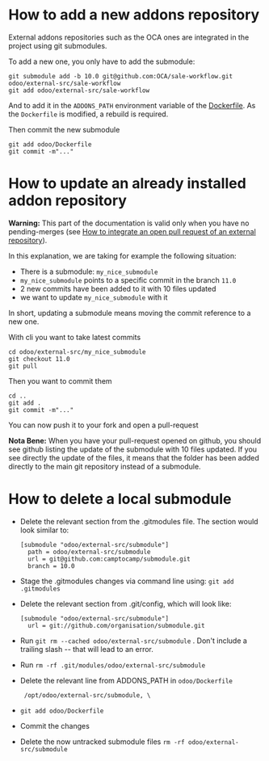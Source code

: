 <!--
This file has been generated with 'invoke project.sync'.
Do not modify. Any manual change will be lost.
Please propose your modification on
https://github.com/camptocamp/odoo-template instead.
-->
# How to add a new addons repository

External addons repositories such as the OCA ones are integrated in
the project using git submodules.

To add a new one, you only have to add the submodule:

```
git submodule add -b 10.0 git@github.com:OCA/sale-workflow.git odoo/external-src/sale-workflow
git add odoo/external-src/sale-workflow
```

And to add it in the `ADDONS_PATH` environment variable of the
[Dockerfile](../odoo/Dockerfile). As the `Dockerfile` is modified, a rebuild is
required.

Then commit the new submodule

```
git add odoo/Dockerfile
git commit -m"..."
```

# How to update an already installed addon repository

**Warning:** This part of the documentation is valid only when you have no pending-merges
(see [How to integrate an open pull request of an external repository](./how-to-integrate-pull-request.md)).

In this explanation, we are taking for example the following situation:
- There is a submodule: `my_nice_submodule`
- `my_nice_submodule` points to a specific commit in the branch `11.0`
- 2 new commits have been added to it with 10 files updated
- we want to update `my_nice_submodule` with it

In short, updating a submodule means moving the commit reference to a new one.

With cli you want to take latest commits
```
cd odoo/external-src/my_nice_submodule
git checkout 11.0
git pull
```
Then you want to commit them
```
cd ..
git add .
git commit -m"..."
```

You can now push it to your fork and open a pull-request

**Nota Bene:**
When you have your pull-request opened on github, you should see github listing the update
of the submodule with 10 files updated. If you see directly the update of the files, it means
that the folder has been added directly to the main git repository instead of a submodule.

# How to delete a local submodule

* Delete the relevant section from the .gitmodules file.  The section would look similar to:

  ```
  [submodule "odoo/external-src/submodule"]
  	path = odoo/external-src/submodule
  	url = git@github.com:camptocamp/submodule.git
  	branch = 10.0
  ```

* Stage the .gitmodules changes via command line using: `git add .gitmodules`

* Delete the relevant section from .git/config, which will look like:

  ```
  [submodule "odoo/external-src/submodule"]
	url = git://github.com/organisation/submodule.git
  ```

* Run `git rm --cached odoo/external-src/submodule` .  Don't include a trailing slash -- that will lead to an error.

* Run `rm -rf .git/modules/odoo/external-src/submodule`

* Delete the relevant line from ADDONS_PATH in `odoo/Dockerfile`

  ```
   /opt/odoo/external-src/submodule, \
  ```

* `git add odoo/Dockerfile`

* Commit the changes

* Delete the now untracked submodule files `rm -rf odoo/external-src/submodule`
